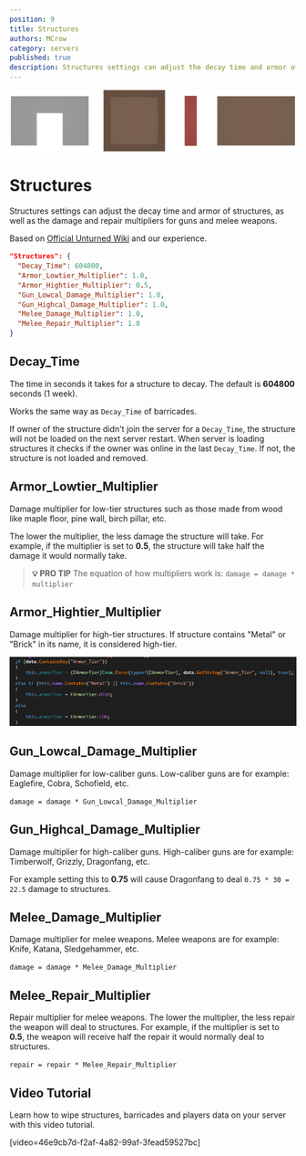 ```yaml
---
position: 9
title: Structures
authors: MCrow
category: servers
published: true
description: Structures settings can adjust the decay time and armor of structures, as well as the damage and repair multipliers for guns and melee weapons.
---
```


![structures](assets/structures.png)

# Structures
Structures settings can adjust the decay time and armor of structures, as well as the damage and repair multipliers for guns and melee weapons.

Based on [Official Unturned Wiki](https://unturned.wiki.gg/wiki/Gameplay_config#Structures) and our experience.

```json
"Structures": {
  "Decay_Time": 604800,
  "Armor_Lowtier_Multiplier": 1.0,
  "Armor_Hightier_Multiplier": 0.5,
  "Gun_Lowcal_Damage_Multiplier": 1.0,
  "Gun_Highcal_Damage_Multiplier": 1.0,
  "Melee_Damage_Multiplier": 1.0,
  "Melee_Repair_Multiplier": 1.0
}
```

## Decay_Time
The time in seconds it takes for a structure to decay. The default is **604800** seconds (1 week).

Works the same way as `Decay_Time` of barricades.

If owner of the structure didn't join the server for a `Decay_Time`, the structure will not be loaded on the next server restart. When server is loading structures it checks if the owner was online in the last `Decay_Time`. If not, the structure is not loaded and removed.

## Armor_Lowtier_Multiplier
Damage multiplier for low-tier structures such as those made from wood like maple floor, pine wall, birch pillar, etc.

The lower the multiplier, the less damage the structure will take. For example, if the multiplier is set to **0.5**, the structure will take half the damage it would normally take.

> **💡 PRO TIP**
> The equation of how multipliers work is:
> ```damage = damage * multiplier```

## Armor_Hightier_Multiplier
Damage multiplier for high-tier structures. If structure contains "Metal" or "Brick" in its name, it is considered high-tier.

![structure_armor_tier_brick_metal](assets/structure_armor_tier_brick_metal.png)

## Gun_Lowcal_Damage_Multiplier
Damage multiplier for low-caliber guns. Low-caliber guns are for example: Eaglefire, Cobra, Schofield, etc.

```damage = damage * Gun_Lowcal_Damage_Multiplier```

## Gun_Highcal_Damage_Multiplier
Damage multiplier for high-caliber guns. High-caliber guns are for example: Timberwolf, Grizzly, Dragonfang, etc.

For example setting this to **0.75** will cause Dragonfang to deal `0.75 * 30 = 22.5` damage to structures.

## Melee_Damage_Multiplier
Damage multiplier for melee weapons. Melee weapons are for example: Knife, Katana, Sledgehammer, etc.

```damage = damage * Melee_Damage_Multiplier```

## Melee_Repair_Multiplier
Repair multiplier for melee weapons. The lower the multiplier, the less repair the weapon will deal to structures. For example, if the multiplier is set to **0.5**, the weapon will receive half the repair it would normally deal to structures.

```repair = repair * Melee_Repair_Multiplier```

## Video Tutorial
Learn how to wipe structures, barricades and players data on your server with this video tutorial.

[video=46e9cb7d-f2af-4a82-99af-3fead59527bc]